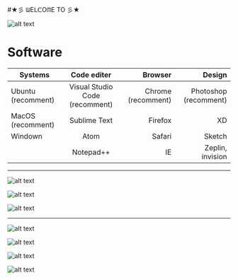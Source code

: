 #★彡 ᗯEᒪᑕOᗰE TO 彡★

![alt text](https://lh3.googleusercontent.com/a-/AAuE7mBMFxsm8vQpvamCZZbkp7B4JpJ7mczOY8LP2b1z=s96 "Front-end Developer")

# Software

| Systems        | Code editer           | Browser  | Design  |
| ------------- |:-------------:| -----:| -----:|
| Ubuntu (recomment)     | Visual Studio Code (recomment) | Chrome (recomment) | Photoshop (recomment)|
| MacOS (recomment)      | Sublime Text      |   Firefox |XD|
| Windown |    Atom |   Safari |Sketch|
|  |    Notepad++ |   IE | Zeplin, invision |

***

![alt text](https://www.geeky-gadgets.com/wp-content/uploads/2014/04/Ubuntu-14.04-LTS.jpg "Front-end Developer")

![alt text](https://media.idownloadblog.com/wp-content/uploads/2018/06/macOS-Mojave-Stacks-MAcBook-Pro.jpg "Front-end Developer")

![alt text](https://www.lifewire.com/thmb/P2E93fVLr4TNMBc-LHyn5d3-paQ=/768x0/filters:no_upscale():max_bytes(150000):strip_icc()/windows-10-14328-580797c43df78cbc285096a1.png "Front-end Developer")


***

![alt text](https://cdn.windowsreport.com/wp-content/uploads/2018/06/microsoft-visual-studio-2019.png "Front-end Developer")

![alt text](https://tecadmin.net/wp-content/uploads/2014/11/sublime-text.png "Front-end Developer")

![alt text](https://www.omgubuntu.co.uk/wp-content/uploads/2017/05/atom-text-editor-on-ubuntu-1704.jpg "Front-end Developer")

![alt text](https://www.techworld.com/cmsdata/downloads/34547/largeImg_thumb800.png?version=7%2E7%2E1 "Front-end Developer")



<!-- 
<dl>
  <dt>Systems</dt>
  <dd>Ubuntu (recomment)</dd>
  <dd>MacOS (recomment)</dd>
  <dd>Windown</dd>

  <dt>Code editer</dt>
  <dd>Visual Studio Code (recomment)</dd>
  <dd>Sublime Text</dd>
  <dd>Notepad++</dd>
  <dd>Atom</dd>

  <dt>Browser</dt>
  <dd>Chrome (recomment)</dd>
  <dd>Firefox</dd>
  <dd>Safari</dd>
  <dd>IE</dd>

  <dt>Design</dt>
  <dd>Photoshop (recomment)</dd>
  <dd>XD</dd>
  <dd>Sketch</dd>
  <dd>Zeplin, invision</dd>
</dl> -->